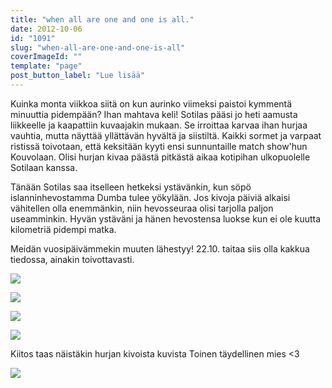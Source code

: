 ```yaml
---
title: "when all are one and one is all."
date: 2012-10-06
id: "1091"
slug: "when-all-are-one-and-one-is-all"
coverImageId: ""
template: "page"
post_button_label: "Lue lisää"
---
```


Kuinka monta viikkoa siitä on kun aurinko viimeksi paistoi kymmentä minuuttia pidempään? Ihan mahtava keli! Sotilas pääsi jo heti aamusta liikkeelle ja kaapattiin kuvaajakin mukaan. Se irroittaa karvaa ihan hurjaa vauhtia, mutta näyttää yllättävän hyvältä ja siistiltä. Kaikki sormet ja varpaat ristissä toivotaan, että keksitään kyyti ensi sunnuntaille match show'hun Kouvolaan. Olisi hurjan kivaa päästä pitkästä aikaa kotipihan ulkopuolelle Sotilaan kanssa.

Tänään Sotilas saa itselleen hetkeksi ystävänkin, kun söpö islanninhevostamma Dumba tulee yökylään. Jos kivoja päiviä alkaisi vähitellen olla enemmänkin, niin hevosseuraa olisi tarjolla paljon useamminkin. Hyvän ystäväni ja hänen hevostensa luokse kun ei ole kuutta kilometriä pidempi matka.

Meidän vuosipäivämmekin muuten lähestyy! 22.10. taitaa siis olla kakkua tiedossa, ainakin toivottavasti.

[![](/images/IMG_9108.JPG)](http://1.bp.blogspot.com/-BYabzbitu7M/UHAiS7mj7hI/AAAAAAAABeo/03qSnUvbgxs/s1600/IMG_9108.JPG)

[![](/images/IMG_9110.JPG)](http://2.bp.blogspot.com/-76uOESruQVI/UHAiU257pPI/AAAAAAAABew/1svlqWcK6Dk/s1600/IMG_9110.JPG)

[![](/images/IMG_9077.JPG)](http://2.bp.blogspot.com/-wMQysWqvvP0/UHAiQXoFfHI/AAAAAAAABeg/Z5zEo_u0Xwk/s1600/IMG_9077.JPG)

[![](/images/IMG_9076.JPG)](http://4.bp.blogspot.com/-wirlT5JqVH4/UHAiN11YFMI/AAAAAAAABeY/3VONFlymXf4/s1600/IMG_9076.JPG)

Kiitos taas näistäkin hurjan kivoista kuvista Toinen täydellinen mies <3

[![](/images/ak.jpg)](http://2.bp.blogspot.com/-VaKmc67lnXI/UHAlciJR3VI/AAAAAAAABfs/-QdNBrKTNeo/s1600/ak.jpg)

